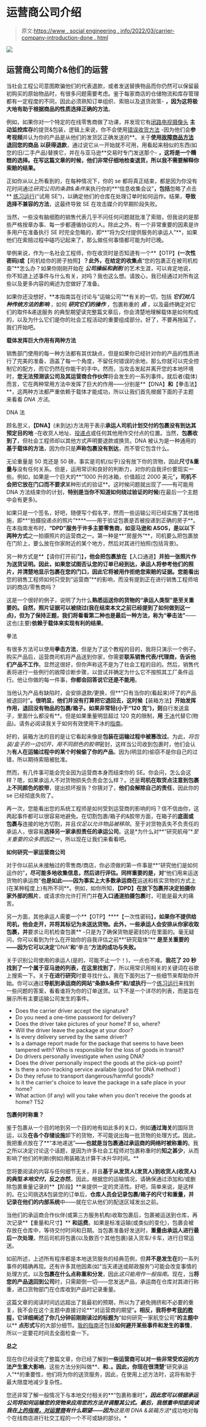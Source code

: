 # 运营商公司介绍

> 原文:[https://www . social engineering . info/2022/03/carrier-company-introduction-done . html](https://www.socialengineering.info/2022/03/carrier-company-introduction-done.html)

[![](img/b15074f5d0d6632a3c2c418c8380bbed.png)](https://blogger.googleusercontent.com/img/a/AVvXsEj_adVXAJ4CEbONbc3UH1939vtwREAz_4k9G5GqVO25iYIb_RieORBOudtCtkHSX1tTs1ig0uGi987hiXdbCQI-yBrZHf5uQcexSppHqwGhHZ8ucFEmYB0TklQfjMeTXaaRiBYjshwOAdbH2-CdiqZNWbz1cMuwomufNCAHw2xuYtIuPqfxD1gyhPO3=s226)

## **运营商公司简介&他们的运营**

当社会工程公司意图欺骗他们的代表退款，或者发送替换物品而你仍然可以保留最初购买的原始物品时，有很多问题需要考虑。鉴于每家商店的仓储物流和库存管理都有一定程度的不同，因此必须熟知订单组织、索赔以及退货政策- **，因为这将极大地有助于根据商品的性质选择正确的方法**。

 

例如，如果你对一个特定的在线零售商做了功课，并发现它有[闭路电视摄像头](https://www.socialengineers.net/2020/10/cctv-cameras-in-warehousing.html) **主动监控库存**的提货&包装，逻辑上来说，你不会使用[错误收货方法](https://www.socialengineers.net/2020/07/wrong-item-received-method.html) -因为他们会**参考视频**并认为你的产品是从他们的发货区正确发送的**。关于**使用[故障商品方法](https://www.socialengineers.net/2021/01/the-faulty-item-method.html)退回您的商品** **以获得退款**，通过说它从一开始就不可用，用看起来相似的东西(如您的旧/二手产品)替换它，并在与亚马逊**交易时专门发送那个- **，这将是一个糟糕的选择。在写这篇文章的时候，**他们非常仔细地检查退货**，所以我不需要解释你索赔的结果。**

 

正如你从以上所看到的，在每种情况下，你的 se 都将真正结束，都是因为你没有花时间通过*研究公司的条款&条件*来执行你的**“信息收集会议”**，包括**忽略了点击** [练习运行](https://www.socialengineers.net/2020/05/perform-practice-run.html)(“试用 SE”)，以确定他们的仓库在处理订单时如何运作。结果，**导致选择不兼容的方法**，这最终导致 SE 在攻击媒介的早期阶段失败。

 

当然，一些没有脑细胞的销售代表几乎不问任何问题就批准了索赔，但我说的是那些严格按章办事、每一步都遵循协议的人。除此之外，有一个非常重要的因素是许多用户在准备执行 SE 时完全忽略的，即**“将为交付提供服务的承运人”**，如果他们在索赔过程中碰巧记起来了，那么做任何事情都可能为时已晚。

 

举例来说，作为一名社会工程师，你在收货时是否知道有一个**【OTP】**(一次性密码)或**【司机给你的房子拍照】**？此外，在给定的收集点**“您的包裹正在被司机检查”**怎么办？如果你刚刚开始在 ***公司操纵和剥削*** 的艺术生涯，可以肯定地说，你不知道上述事件与什么有关，对吗？我也这么想。请放心，我已经通过对所有这些以及更多内容的阐述为您做好了准备。

 

如果你还没想好，**本指南旨在讨论与“运输公司”**有关的一切，包括 ***它们对几种传统方法的影响*** ，如何 ***研究它们的操作*** ，包裹称重的 ***点*** ，以及最终确定对它们的取件&递送服务 的典型期望读完整篇文章后，你会清楚地理解载体是如何构成的，以及为什么它们是你的社会工程活动的重要组成部分。好了，不要再拖延了，我们开始吧。

 

 

**载体发挥巨大作用有两种方法**

 

销售部门使用的每一种方法都有其优缺点，但是如果你已经针对你的产品的性质进行了完美的准备，涵盖了每一个角度，不留任何错误的余地，那么你就可以完全控制它的配方，而它仍然在你能干的手中。然而，当攻击发起并离开您的本地环境时，**您无法预测该公司及其运营商合作伙伴**将会发生的一系列事件。就后者(载体)而言，它在两种常用方法中发挥了巨大的作用——分别是**【DNA】**和**【拳击法】**，这两种方法都严重依赖于载体才能成功，所以让我们首先根据下面的子主题来看看 *DNA 方法*。

 

 

DNA 法

 

顾名思义，**【DNA】**(未到达)方法用于表示**承运人司机计划交付的包裹没有到达其预定目的地** -在收货人地址、[投递点](https://www.socialengineers.net/2020/09/using-drop-house.html)或任何其他用作交付点的位置。当然，**包裹收到了**，但社会工程师却以其他方式声明要退款或换货。DNA 被认为是一种通用的**基于载体的方法**，因为你只是**声称包裹没有到达**，而不管它包含什么。

 

无论重量是 50 克还是 50 磅，事实是司机(似乎)没有放下你的货物，因此**尺寸&重量与**没有任何关系。但是，运用常识和良好的判断力，对你的自我评价要现实一些。例如，如果是一个巨大的**“1000 升的冰箱，价值超过 2000 美元”**，司机不会把它放在门口而不要求**某种形式的验证**。这时候问题就出现了——有可能用 DNA 方法结束你的计划，**特别是当你不知道如何绕过验证的时候**(在最后一个主题中会有更多)。

 

如果只是一个签名，好吧，随便写个假名字，然而一些运输公司已经实施了其他措施，即**“拍摄投递点的照片”****——用于验证包裹是否被投递到正确的房子**。在本指南发布时，**“DPD”**服务于许多主要零售商，如亚马逊和 ASOS，是**以以下两种方式**之一拍摄照片的运营商之一。第一种是**“房屋外”**，司机要么把包裹放在门阶上，要么放在你家附近的某个地方，然后对其进行拍照(包括背景)。

 

另一种方式是**【请你打开前门】**，他会把包裹放在**【入口通道】**并拍一张照片作为送货证明。因此，如果您试图否认您的订单已经到达，**承运人将参考他们的照片，并清楚地显示包裹在您的门口**，因此它将被用作拒绝您索赔的证据。您能看出**您的销售工程师如何只受到“运营商”**的影响，而没有提到正在进行销售工程师培训的商店/零售商吗？

 

这是一个很好的例子，说明了为什么**熟悉运送你的货物的“承运人类型”**是至关重要的。自然，照片证据可以被绕过(我在结束本文之前已经提到了如何做到这一点)，但为了保持正题，我们将看看第二种也是最后一种方法，称为**“拳击法”**——这也(主要)**依赖于载体来实现有利的结果**。

 

拳法

 

有很多方法可以使用**拳击方法**，但是为了这个教程的目的，我将只演示一个例子。购买产品后，运营商司机将产品送到你家，你需要**联系销售代表/代理商，告诉他们产品不工作**。显然这很好，但你声称这不是为了社会工程的目的。然后，销售代表将进行一些例行的故障诊断步骤，以尝试并确定为什么它不按照其工厂条件运行。他让你做的每一件事，**你都会回答说它还是不能用**。

 

当他认为产品有缺陷时，会安排退款/更换，但**“只有当你的(看起来)坏了的产品被退回时”**。很明显，他们并没有打算把它退回去，这时候**【装箱方法】**开始发挥作用，退回没有物品的包裹/箱子。如果非常轻(小于“120 克”)，则**自行发送盒子，里面什么都没有**。但是如果重量明显超过 120 克的限制，**用** [干冰](https://www.socialengineers.net/2020/06/seing-using-dry-ice.html)代替它(物品)。请务必阅读我关于如何有效使用干冰的[指南](https://www.socialengineers.net/2020/06/seing-using-dry-ice.html)。

 

好的，装箱方法的目的是让它看起来像是**包装在运输过程中被篡改过**。为此，*将包装/盒子的一边切开，用不同颜色的胶带*密封，这样当公司收到包裹时，他们会认为**有人在运输过程中的某个时候偷了你的产品**。因为(明显的)偷窃不是你自己的过错，所以期待索赔被批准。

 

然而，有几件事可能会完全因为运营商本身而结束你的 SE。你会问，怎么会这样？嗯，如果承运人不对货物损失负责会怎么样？。还是**司机在取货点注意到包裹上不同颜色的胶带**，提出损坏报告？你猜对了，**他们会解除自己的责任**，因此你的 se 已经彻底失败了。

 

再一次，您能看出您的系统工程师是如何受到运营商的影响的吗？信不信由你，这两起事件都可以很容易地避免。在切割包裹/箱子的&胶带方面，在箱子的**底面或包裹与**连接的地方切割，并且*仅足以允许物品被移除*。至于对货物丢失不负责任的承运人，很容易**选择另一家承担责任的承运公司**。这是*为什么对**“研究航母”**至关重要的众多原因之一*，所以现在让我们来看看吧。

 

 

**如何研究一家运营商公司**

 

对于你以前从未接触过的零售商/商店，你必须做的第一件事是**“研究他们是如何运作的”**，尽可能多地收集信息，然后进行评估。同样重要的是，对**“他们用来运送货物的承运商”**也是如此——因为事实上大多数承运商在**运送和核实货物的方式上(在某种程度上)有所不同**。例如，如你所知，**【DPD】**在放下包裹并决定**拍摄你家外部的照片**，或请求你允许打开门并**在入口通道拍摄包裹**时，可能是最大的痛苦。

 

另一方面，其他承运人需要一个**【OTP】****【一次性密码】**，如果你不提供给司机，他会走开，并将其标记为未送达货物。此外，一些承运人会安排从你家收取包裹，并**要求让司机检查包裹** -只是为了确保货物是密封的/在里面的。毫无疑问，你可以看到为什么在开始你的自我评估之前**“研究载体”** **是至关重要的——因为它可以决定**“DNA”**和**“拳击”**方法的成功与失败。**

 

关于识别公司使用的承运人(是的，可能不止一个！)，一点也不难。**我花了 20 秒找到了一个属于亚马逊的列表，在这里找到了**，所以用常识用相关的关键词在谷歌上搜索一下。关于**在进行研究**时要寻找什么，我在下面列出了一些细节来帮助你开始。你可以通过**导航到承运商的网站“条款&条件”和/或执行**一个[练习运行](https://www.socialengineers.net/2020/05/perform-practice-run.html)来找到一些问题的答案，看看谁将为你的订单送货。以下不是一个详尽的列表，而是旨在展示所有主要运输公司发生的事件。

 

*   Does the carrier driver accept the signature?
*   Do you need a one-time password for delivery?
*   Does the driver take pictures of your home? If so, where?
*   Will the driver leave the package at your door?
*   Is every delivery served by the same driver?
*   Is a damage report made for the package that seems to have been tampered with? Who is responsible for the loss of goods in transit?
*   Do drivers personally investigate when using DNA?
*   Does the driver personally inspect the goods at the pick-up point?
*   Is there a non-tracking service available (good for DNA method! )
*   Do they refuse to transport dangerous/harmful goods?
*   Is it the carrier's choice to leave the package in a safe place in your home?
*   What action (if any) will you take when you don't receive the goods at home? T52

 

**包裹何时称重？**

 

鉴于包裹从一个目的地到另一个目的地有如此多的关口，例如**通过海关**的国际货运，以及**在各个存储设施**卸下的货物，不可能说出每一批货物的处理方式。因此，我把重点放在了**“本地递送”**——也就是当包裹通过承运商的网络时被称重的**。我之所以决定讨论这个话题，是因为许多社会工程师对包裹称重时的**知之甚少**，从而影响了他们的判断(例如)用装箱法计算干冰升华时间。**

 

您将要阅读的内容与任何细节无关，并且**基于从发货人(发货人)到收货人(收货人)的典型*本地交付*，反之亦然**，因此，根据您的运输情况，请确保通过添加和/或删除包裹重量记录的**【阶段】**来提供一定的灵活性。好吧，简单来说，是这样的。在公司挑选&包装您的订单后，**仓库人员会记录包裹/箱子的尺寸和重量，并记录在他们的内部系统**中——就在它从他们的配送区域发出之前。

 

当他们的承运商合作伙伴(或第三方服务机构)收取包裹后，包裹被运送到仓库，再次记录**【重量和尺寸】** **和运费**。如果是标准运输(或类似的变化)，包裹会被存放在仓库中，等待交付时间和日期。当包裹准备好发送时，**重量由承运人进行最后一次处理**，然后司机将包裹(以及数百个其他包裹)装入货车/卡车，进行日常运送。

 

如前所述，上述所有程序都是本地送货服务的经典范例，但**并不是发生在**的一系列事件的精确再现。还有许多其他因素(如“当天递送或邮政服务”)可能会改变事情的处理方式，以及**包裹在什么点称重和分发**，因此*这只能用作一般指南*。现在，当**将您的产品退回到公司**时，只需颠倒一切——您发送产品，承运商在仓库对其进行称重，进口货物部门在仓库收到产品时记录重量。

 

 

 

这篇文章的阅读时间远远超出了我最初的预期，所以为了避免拥挤和不必要的重复，我不会在这个主题中直接讨论**“对运营商的期望”**。相反，我将参考[我的教程](https://www.socialengineers.net/2021/09/what-to-expect-with-carriers.html)，它详细阐述了你几分钟前刚刚读过的标题为**“如何研究一家航空公司”**的主题中**以** **点形式**写的大部分细节。[我的指南](https://www.socialengineers.net/2021/09/what-to-expect-with-carriers.html)还包括**如何避开某些事件和发生的事情**，所以一定要花时间去全面检查一下。

 

 

**总之**

 

现在你已经读完了整篇文章，你已经了解到**一些运营商可以对一些非常受欢迎的方法产生重大影响**，这些方法分别叫做**、**和**、**。因此，你现在很清楚**“研究承运人”**的重要性，他们将为你的送货服务，因此，在使用上述方法时，这将有助于最大限度地减少复杂性。

 

您还非常了解一般情况下与本地交付相关的**“包裹称重时”***，因此您可以根据承运公司将如何运输您的货物来应用您的方法并调整其公式。最后，我想重申彻底阅读我在[上的指南，对运营商](https://www.socialengineers.net/2021/09/what-to-expect-with-carriers.html)有什么期望——因为**这是用 DNA &装箱方法**成功地对每个在线商店进行社交工程的一个不可或缺的部分。*